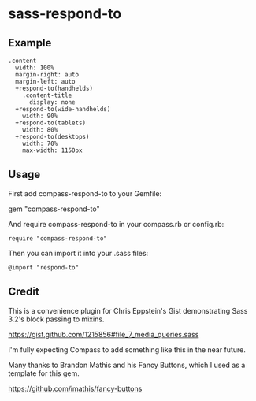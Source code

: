 sass-respond-to
===============

Example
-------

    .content
      width: 100%
      margin-right: auto
      margin-left: auto
      +respond-to(handhelds)
        .content-title
          display: none
      +respond-to(wide-handhelds)
        width: 90%
      +respond-to(tablets)
        width: 80%
      +respond-to(desktops)
        width: 70%
        max-width: 1150px

Usage
------

First add compass-respond-to to your Gemfile:

  gem "compass-respond-to"

And require compass-respond-to in your compass.rb or config.rb:

    require "compass-respond-to"

Then you can import it into your .sass files:

    @import "respond-to"

Credit
------

This is a convenience plugin for Chris Eppstein's Gist demonstrating Sass 3.2's block passing to mixins.

https://gist.github.com/1215856#file_7_media_queries.sass

I'm fully expecting Compass to add something like this in the near future.

Many thanks to Brandon Mathis and his Fancy Buttons, which I used as a template for this gem.

https://github.com/imathis/fancy-buttons